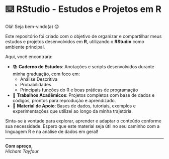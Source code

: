 # ⌨️ RStudio - Estudos e Projetos em R

Olá! Seja bem-vindo(a) 😊

Este repositório foi criado com o objetivo de organizar e compartilhar meus estudos e projetos desenvolvidos em **R**, utilizando o **RStudio** como ambiente principal.

Aqui, você encontrará:

- 📚 **Caderno de Estudos**: Anotações e scripts desenvolvidos durante minha graduação, com foco em:
  - Análise Descritiva
  - Probabilidades
  - Principais funções do R e boas práticas de programação
- 💼 **Trabalhos Acadêmicos**: Projetos completos com base de dados e códigos, prontos para reprodução e aprendizado.
- 📂 **Material de Apoio**: Bases de dados, tutoriais, exemplos e experimentações que utilizei ao longo da minha trajetória.

Sinta-se à vontade para explorar, aprender e adaptar o conteúdo conforme sua necessidade. Espero que este material seja útil no seu caminho com a linguagem R e na análise de dados em geral!

---

**Com apreço,**  
_Hicham Tayfour_
